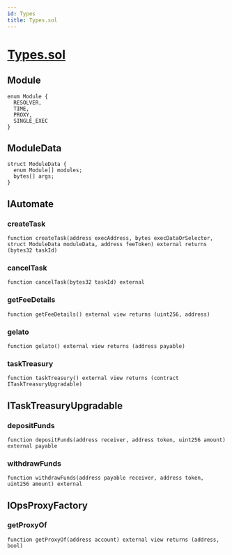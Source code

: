 ```yaml
---
id: Types
title: Types.sol
---
```

# [Types.sol](https://github.com/chromatic-protocol/contracts/tree/main/contracts/core/automation/gelato/Types.sol)

## Module

```solidity
enum Module {
  RESOLVER,
  TIME,
  PROXY,
  SINGLE_EXEC
}
```

## ModuleData

```solidity
struct ModuleData {
  enum Module[] modules;
  bytes[] args;
}
```

## IAutomate

### createTask

```solidity
function createTask(address execAddress, bytes execDataOrSelector, struct ModuleData moduleData, address feeToken) external returns (bytes32 taskId)
```

### cancelTask

```solidity
function cancelTask(bytes32 taskId) external
```

### getFeeDetails

```solidity
function getFeeDetails() external view returns (uint256, address)
```

### gelato

```solidity
function gelato() external view returns (address payable)
```

### taskTreasury

```solidity
function taskTreasury() external view returns (contract ITaskTreasuryUpgradable)
```

## ITaskTreasuryUpgradable

### depositFunds

```solidity
function depositFunds(address receiver, address token, uint256 amount) external payable
```

### withdrawFunds

```solidity
function withdrawFunds(address payable receiver, address token, uint256 amount) external
```

## IOpsProxyFactory

### getProxyOf

```solidity
function getProxyOf(address account) external view returns (address, bool)
```

